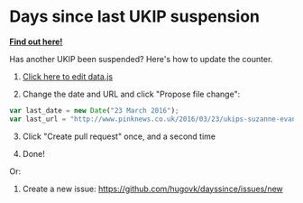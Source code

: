 # Days since last UKIP suspension

[**Find out here!**](https://hugovk.github.io/dayssince/lastukipsuspension/)

Has another UKIP been suspended? Here's how to update the counter.

1. [Click here to edit data.js](https://github.com/hugovk/dayssince/lastukipsuspension/edit/gh-pages/data.js)

2. Change the date and URL and click "Propose file change":
  ```javascript
var last_date = new Date("23 March 2016");
var last_url = "http://www.pinknews.co.uk/2016/03/23/ukips-suzanne-evans-suspended-for-criticising-gay-cure-candidate";
  ```

3. Click "Create pull request" once, and a second time

4. Done!

Or:

1. Create a new issue: https://github.com/hugovk/dayssince/issues/new
